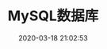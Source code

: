 ---
pageComponent: 
  name: Catalogue
  data: 
    path: 04.数据库/01.MySQL
    description: 数据库的杂乱笔记
title: MySQL数据库
date: 2020-03-18 21:02:53
permalink: /MySQL
sidebar: false
article: false
comment: false
editLink: false
---